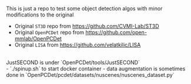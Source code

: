 This is just a repo to test some object detection algos with minor modifications to the original <br/>
- Original `ST3D` repo from https://github.com/CVMI-Lab/ST3D 
- Original `OpenPCDet` repo from https://github.com/open-mmlab/OpenPCDet
- Original `LISA` from https://github.com/velatkilic/LISA

<br/>
JustSECOND is under `OpenPCDet/tools/JustSECOND`
<br/>
- `./spinup.sh` to start docker container
- data augmentation is sometimes done in `OpenPCDet/pcdet/datasets/nuscenes/nuscenes_dataset.py`

